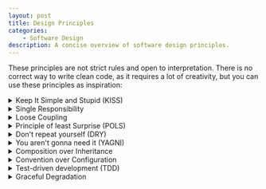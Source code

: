 ```yaml
---
layout: post
title: Design Principles
categories:
    - Software Design
description: A concise overview of software design principles.
---
```


These principles are not strict rules and open to interpretation. There is no correct way to write clean code, as it requires a lot of creativity, but you can use these principles as inspiration:


<details markdown="1">
<summary>Keep It Simple and Stupid (KISS)</summary>

- Less is more. If something is complex it will likely break. So complete a feature with minimum amount of necessary code, that is still perfectly understandable. Try to find the "cleanest" solution.
- Development flow: Make it work, then iteratively refactor to make it more simple/readable. Maybe there is a function in the standard library you can use instead, or you can simplify a layout, or some duplicate code can be extracted. Before submitting a merge request, check if you can simplify your changes even further.

This reduces the overall error surface (less code → less potential bugs) and reduces the maintainable surface (less code to touch when refactoring → more flexible).
</details>


<details markdown="1">
<summary>Single Responsibility</summary>

- Methods should only do one thing (e.g. display, calculate, create, combine, save, get, set, enable, disable, fetch, query, show, hide, etc.) which is reflected in the method name. If there is an "and" in the name, you can probably split it. 
- Rule of thumb: Methods should be roughly less than ~20 lines and fit on page without scrolling. If it is too long, then this is an indicator, that it is doing too much and should be split up. **This is of course only a rough guideline and not always applicable, so don't enforce it!**
- Methods should be roughly on the same layer of abstraction. E.g. if you have function `renderList`, then put the code to render items into a separate `renderItem` function, instead of adding this code to the `renderList` function.
- Classes should only be responsible for a single feature. E.g. try to prevent an abstract base class, where every shared code is dumped, instead pull this out into extension functions or components.
- Don't mix business logic details (e.g. SQL database queries) with presentation details (direct view manipulation, animations), instead use a mediator (controller, viewmodel, component, etc.) between classes that manipulate views and classes that handle data sources.
</details>


<details markdown="1">
<summary>Loose Coupling</summary>

- Relevant principles: Information Hiding, Separation of Concerns, Demeter Law, Interface Segregation, Dependency Inversion
- Reduce scope (references to other classes, member variables, parameters, etc.), e.g. by hiding implementation details behind private fields and methods or using pure functions. **Pure functions** have no side effects or state (no reference to members) and always give the same output for the same input (testable).
- A classes' or function's dependencies should be obvious, when looking at its signature (function parameters, constructor parameters). **Never use global state and singletons**, as this will hide the fact that a class or function depends on another component, without looking at its implementation. Global state will make it really hard to follow the code, as you have to keep in mind every single place it may be modified and where it is used. Global state also makes code nearly untestable, as dependencies can't be replaced easily.
- Parameters should not contain more information than a function or class actually needs I.e. don't pass around a massive context object or the whole viewmodel, if just a callback would suffice.

Loose coupling makes it easier to create a mental model and follow the flow of the code. The code is easier to test and verify, when there are less influencing external factors and we can be more confident, that the code is correct.
</details>


<details markdown="1">
<summary>Principle of least Surprise (POLS)</summary>

- A unit's (methods, class) name is a mental abstraction for its functionality. So reading the name (or signature) should be enough information to use it, without unexpected behavior. When encountering unexpected behavior, we have to look at the implementation details, which consumes time and reduces our trust in the code. Good code looks **boring** as it contains no such surprises.
- If something is not obvious (["black magic"](https://en.wikipedia.org/wiki/Magic_(programming)), workarounds, bugs in frameworks, deviation from best practices, etc.) or may lead to issues in the future, mark it as a place that needs special attention. E.g. by adding a comment or pulling it into a separate function, where the method names describes the behavior. This prevents surprises, communication overhead and regression, when other developers touch this piece of code.
- Prefer appropriately named methods to comments (**self documenting code**, i.e. code is the ground truth) and don't add comments to obvious code. Comments increase the maintenance surface and can be misleading (compiler can't check comments for correctness, comments are usually never updated). Comments reduce readability (code does not fit on single page, reading flow is broken).
</details>


<details markdown="1">
<summary>Don't repeat yourself (DRY)</summary>

- Ritualistic copy-pasting code is easy, but it is likely a sign of [cargo cult programming](https://en.wikipedia.org/wiki/Cargo_cult_programming), i.e. not understanding the reason behind the code. Make sure you know how the code works, maybe there is a better way to do this.
- Copy-pasting code very often leads to copy-paste errors (e.g. something is not renamed). Once there is a change/refactoring to the copied code, the pasted code usually needs to be manually updated in all place (no single source of truth, large maintenance surface), which is easily forgotten. This frequently leads to bugs, that you thought were already fixed.
- Instead move duplicated logic to helper functions, e.g. an extension function for creating a toast message, so the core logic is in a single place (single source of truth) and can be easily changed.
- In general try to keep the signal to noise (business logic code vs. glue code) ration high.
- But: Don't over-engineer, which may obstruct further development and confuse new developers. Keep it easy to adapt and extend. Sometimes it is better to be flexible, e.g. copy an \<ImageView> instead of moving it to a shared \<include> layout, if you know the design for it will be different every time.
</details>


<details markdown="1">
<summary>You aren't gonna need it (YAGNI)</summary>

- **No dead or commented out code.** This increases maintenance surface or even worse is not maintained at all (not type checked by the compiler). If this is really needed, then only with an explanatory comment why this is still there or when it can be removed, e.g. if dependent on a feature that is developed in parallel. Otherwise this will be forever in the codebase, and other developers will not know if this is still needed or can be safely removed.
- Don't wrap every class in an explicit interface class. Classes already provide an interface via their public properties and methods (loose coupling). Interfaces reduce development velocity, because now there are two places (interface and implementation) that need to be changed when adding functionality. Interfaces make it hard to follow the code without actually running/debugging the code. Usually it is easy to add an interface later once it is needed, e.g. if there is actually more than one implementation. However for libraries or public APIs an interface adds an additional layer of separation.
- Don't over-engineer and keep your code flexible.
- But: Some things are not initially planned, but are guaranteed to be needed later in nearly ever project, like error handling or localization. 
</details>


<details markdown="1">
<summary>Composition over Inheritance</summary>

- Don't use abstract "base" classes, which grow huge and can't be split up. They also don't work with multiple inheritance, e.g. when a framework provides its own base class we have to use. Instead put functionality in pure (extension) functions, or delegate it to separate components, which can be injected where needed.
- Compose your data structures out of other data structures. This simplifies integration with other formats that do not have inheritance, like JSON or relational databases.
</details>


<details markdown="1">
<summary>Convention over Configuration</summary>

- **Follow the best practices** and don't fight the system. Usually there is a cleaner and better solution in the official documentation than in StackOverflow code snippets. E.g. for Android it is often suggested to use a custom background to change a button's color, but this breaks animations unlike the best practice (theming).
- Use the recommended code style for the project's platform and enforce it via CI and code reviews (even if it seems pedantic). This makes the code more recognizable, it is easier to read and change other developer's code, and there are less conflicts when autoformatting code.
- A developer should be able to **build a project immediately after a checkout** with as little effort or help as possible. This should require no complex build process (KISS) and should follow platform convention, e.g. `gradle assembleDebug` for Android or `docker-compose up` for backends. Defaults should be provided if possible, so there is no need to configure urls, accounts, keys, etc. If a defaults can not be provided, consider disabling a feature, e.g. use a debug key for signing or providing a template config file, which can be filled in. 
- Deployment should be as easy as possible (KISS) for every developer via CI/CD and should only take a few minutes, e.g. merging `develop` on `master`. Deployment should not be done locally (e.g. deploying a partial development state).
- Keep the CI/CD config simple (KISS) but effective, so there is less time needed for configuring or debugging the CI and more time for coding. If something is too complex it will likely break, so simplify it or make it easy for a developer to do manually. CI should include at least an automatic build (smoke test). Better yet a code quality check (linter), running tests (even if there are no tests written yet) and deployment.
- Technical documentation (README.md) should provide some of the following:
    - What is this project/codebase about?
    - Special requirements / tools
    - How to build
    - How to deploy / create release
    - Some helpful guides / commands (e.g. architecture/structure, how to update translations, how to make migration, how to fix common issues, URLs for services, etc.)
</details>


<details markdown="1">
<summary>Test-driven development (TDD)</summary>

- TDD is a development technique that also produces a test suite that has high test coverage and protects against future regressions, however TDD is not universally applicable to every task.
- Basic development workflow:
    1. Write test for a tiny part of new feature
    2. Write code until test works
    3. Refactor / clean up code
    4. Make sure tests still works (no regression)
    5. Repeat until feature is done
- Only one thing should be tested per test. For this you can structure tests into three parts, which also helps other developers understand and modify your tests:
    1. **Given**: Setup the precondition state, e.g. create the class you want to test and write some  dummy data into it's fields.
    2. **When**: The action you want to test, e.g. call a method on your class.
    3. **Then**: The expected postcondition, e.g. certain fields in your class should have new values.
- What should (not) be tested?
    - No 100% coverage: Tests increase the maintainable surface of the codebase and reduce development velocity, as they need to be rewritten, when a feature changes or is refactored. So the goal should be not to test everything, but to reduce complexity, so **less tests are actually needed**.
    - Most code units should be clean and self evident with high confidence, so tests would be redundant. Test only where it makes sense. E.g. don't test getters/setter or a function that contains only a simple if/else control flow.
    - Good candidates for testing and TDD are complex pure functions (e.g. parsers or date time calculation), code that needs high confidence (e.g. payment processing), or code that can not be easily tested manually (rare crash conditions and edge cases).
    - Don't test implementation details of external dependencies, e.g. if a parser generated by a code generator can parse every datatype correctly. For critical dependencies a boundary or API test should suffice, so you know early on if it is safe to upgrade the library to a new version.
    - Tests may also contain bugs, so a test should usually not be more complex than the code it tests.
    - UI tests (e.g. on an emulator or browser) are slow and fragile, so prefer unit tests. Viewmodels should act as [humble objects](https://martinfowler.com/bliki/HumbleObject.html).
    - Tests can't find high level gaps in specification or overall behavior, so explorative QA testing is still needed.
- If projects don't have tests (or support for tests) from the start, they likely won't have tests later. Usually there is considerable effort involved in starting to write tests, e.g. mocking dependencies, separating framework from test code, etc. To allow easy testing without obstructions or effort there should be at least one moderately complex test case when starting a new project, that can be used as a template, even if there are no other tests planned yet.
</details>


<details markdown="1">
<summary>Graceful Degradation</summary>

- There are two kinds of errors:
    - If an error would inevitably leave your program in an illegal or broken state that would cause other issue (e.g. data corruption), then it is **fatal** and should crash the program.
    - If you can recover from the error, so your program always remains in a valid state, then it is an **exception** and you should handle it. E.g. you could show a message to your users and let them try again after a failed backend request. Your program's state must always stay valid, e.g. when using optimistic request (showing result before a request is finished), then the previous state (before result was shown) must be restored.
- **Never silently suppress exceptions** (empty catch block). Swallowed exceptions make it very hard to find the source of bugs and may introduce bugs that could easily be discovered early during development. Instead at least log it and/or pass it to the user as a generic error (in a server return status 500). In rare cases where a specific type of exception is expected and can safely be ignored, add a comment, so it is clear why there is no logging.
</details>
